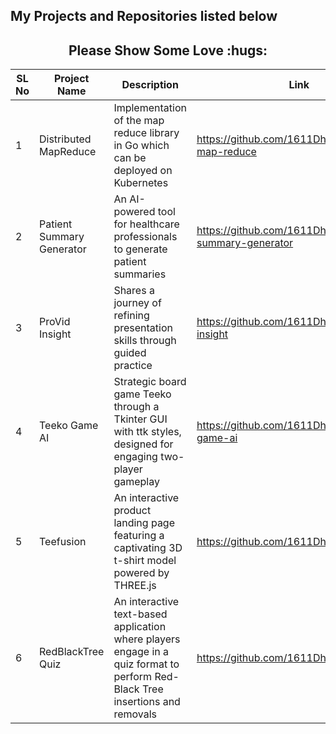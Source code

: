 ## My Projects and Repositories listed below

<h2 align="center">Please Show Some Love :hugs: </h2>

| SL No | Project Name              | Description                                                                                                                   | Link                                                   | Tech Stack                                                 |
| ----- | ------------------------- | ----------------------------------------------------------------------------------------------------------------------------- | ------------------------------------------------------ | ---------------------------------------------------------- |
| 1     | Distributed MapReduce     | Implementation of the map reduce library in Go which can be deployed on Kubernetes                                            | https://github.com/1611Dhruv/distributed-map-reduce    | Golang, Kubernetes, GCP Buckets                            |
| 2     | Patient Summary Generator | An AI-powered tool for healthcare professionals to generate patient summaries                                                 | https://github.com/1611Dhruv/patient-summary-generator | Next.js, VertexAI                                          |
| 3     | ProVid Insight            | Shares a journey of refining presentation skills through guided practice                                                      | https://github.com/1611Dhruv/provid-insight            | Next.js, OpenAI-Whisper, Jupyter, MongoDB, Auth0, Tailwind |
| 4     | Teeko Game AI             | Strategic board game Teeko through a Tkinter GUI with ttk styles, designed for engaging two-player gameplay                   | https://github.com/1611Dhruv/teeko-game-ai             | Python, Pytorch                                            |
| 5     | Teefusion                 | An interactive product landing page featuring a captivating 3D t-shirt model powered by THREE.js                              | https://github.com/1611Dhruv/threejs-ai                | THREE.js, NextJS, StableDiffusion                          |
| 6     | RedBlackTree Quiz         | An interactive text-based application where players engage in a quiz format to perform Red-Black Tree insertions and removals | https://github.com/1611Dhruv/rbtree-quiz               | Java                                                       |
